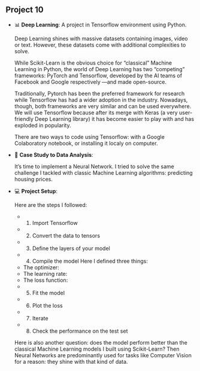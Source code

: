 ## Project 10
- 📊 **Deep Learning**: A project in Tensorflow environment using Python.
    

    Deep Learning shines with massive datasets containing images, video or text. However, these datasets come with additional complexities to solve.


    While Scikit-Learn is the obvious choice for “classical” Machine Learning in Python, the world of Deep Learning has two “competing” frameworks: PyTorch and Tensorflow, developed by the AI teams of Facebook and Google respectively —and made open-source.

    Traditionally, Pytorch has been the preferred framework for research while Tensorflow has had a wider adoption in the industry. Nowadays, though, both frameworks are very similar and can be used everywhere. We will use Tensorflow because after its merge with Keras (a very user-friendly Deep Learning library) it has become easier to play with and has exploded in popularity.

    There are two ways to code using Tensorflow: with a Google Colaboratory notebook, or installing it localy on computer.


- 📑 **Case Study to Data Analysis**:
    
    It’s time to implement a Neural Network. I tried to solve the same challenge I tackled with classic Machine Learning algorithms: predicting housing prices.


- 💻 **Project Setup**:

    Here are the steps I followed:

    - 1. Import Tensorflow
    - 2. Convert the data to tensors
    - 3. Define the layers of your model
    - 4. Compile the model
    Here I defined three things:
     * The optimizer:
     * The learning rate: 
     * The loss function: 
    - 5. Fit the model
    - 6. Plot the loss
    - 7. Iterate
    - 8. Check the performance on the test set

    Here is also another question: does the model perform better than the classical Machine Learning models I built using Scikit-Learn? Then Neural Networks are predominantly used for tasks like Computer Vision for a reason: they shine with that kind of data. 
     



